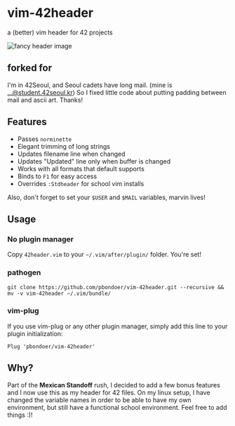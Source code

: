 # vim-42header
a (better) vim header for 42 projects

![fancy header image](http://i.imgur.com/WTscMvi.png)

## forked for
I'm in 42Seoul, and Seoul cadets have long mail. (mine is ...@student.42seoul.kr)
So I fixed little code about putting padding between mail and ascii art.
Thanks!

## Features
* Passes `norminette`
* Elegant trimming of long strings
* Updates filename line when changed
* Updates "Updated" line only when buffer is changed
* Works with all formats that default supports
* Binds to `F1` for easy access
* Overrides `:Stdheader` for school vim installs

Also, don't forget to set your `$USER` and `$MAIL` variables, marvin lives!

## Usage

### No plugin manager
Copy `42header.vim` to your `~/.vim/after/plugin/` folder. You're set!

### pathogen
```
git clone https://github.com/pbondoer/vim-42header.git --recursive && mv -v vim-42header ~/.vim/bundle/
```

### vim-plug
If you use vim-plug or any other plugin manager, simply add this line to your
plugin initialization:

```vim
Plug 'pbondoer/vim-42header'
```

## Why?
Part of the **Mexican Standoff** rush, I decided to add a few bonus features
and I now use this as my header for 42 files. On my linux setup, I have changed
the variable names in order to be able to have my own environment, but still
have a functional school environment. Feel free to add things :)!
